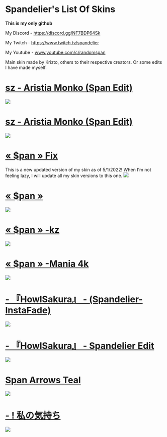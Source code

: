 # Spandelier's List Of Skins
**This is my only github**

My Discord - https://discord.gg/NF7BDP64Sk

My Twitch - https://www.twitch.tv/spandelier

My Youtube - www.youtube.com/c/randomspan

Main skin made by Krizto, others to their respective creators. Or some edits I have made myself. 

# [sz - Aristia Monko (Span Edit)](https://drive.google.com/file/d/1xl0zQ7OMqAuLNYfq_MHO2t3jNQvTsYqo/view?usp=sharing)
![](https://cdn.discordapp.com/attachments/780410261239627807/1165398041449218161/screenshot635.png)

# [sz - Aristia Monko (Span Edit)](https://drive.google.com/file/d/1JataQ_Qz5qRKqjwjPDoQs3D4QNomjxwB/view?usp=sharing)
![](https://cdn.discordapp.com/attachments/780410261239627807/1127346983036801116/screenshot580.png)

# [« $pan » Fix](https://drive.google.com/drive/u/1/folders/1vDGL_OhKfyZKJ4vDmcqbxEOmN4SfeSjm)
This is a new updated version of my skin as of 5/1/2022! When I'm not feeling lazy, I will update all my skin versions to this one. 
![](https://cdn.discordapp.com/attachments/780410261239627807/970382961805500436/screenshot187.png)

# [« $pan »](https://www.reddit.com/r/OsuSkins/comments/pa7437/pan_169_std_only_fully_animated/)
![](https://cdn.discordapp.com/attachments/780410261239627807/914254661685481492/pan_Gameplay.png)

# [« $pan » -kz](https://www.reddit.com/r/OsuSkins/comments/pa7437/pan_169_std_only_fully_animated/)
![](https://cdn.discordapp.com/attachments/780410261239627807/914254697899118642/pan_-kz_Gameplay.png)

# [« $pan » -Mania 4k](https://drive.google.com/file/d/1_p5Xwrp9Qb4NEHvl_qly-0JR78z81-2b/view?usp=share_link)
![](https://cdn.discordapp.com/attachments/780410261239627807/919228878805958726/screenshot114.png)

# [- 『HowlSakura』 - (Spandelier-InstaFade)](https://drive.google.com/file/d/1PUsfwx0JH6bNixwBUSZ5DPLWkCBStw3Q/view?usp=sharing)
![](https://cdn.discordapp.com/attachments/780410261239627807/1090766814365110272/screenshot546.png)

# [- 『HowlSakura』 - Spandelier Edit](https://drive.google.com/file/d/1r7YLCnQ4RAHyLULyd6JFxA5CX0n9Dxiz/view?usp=share_link)
![](https://cdn.discordapp.com/attachments/780410261239627807/1052134560948813835/screenshot470.png)

# [Span Arrows Teal](https://drive.google.com/file/d/1igy5DKk4LmEy5vk7mE8Fb946uJcq7Pch/view?usp=share_link)
![](https://cdn.discordapp.com/attachments/780410261239627807/914283015658668092/Mania_Skin.png)

# [- ! 私の気持ち](https://drive.google.com/file/d/1g-Qx8xvNDyK73AjTrTkKtxCNQN1N0HJr/view)
![](https://cdn.discordapp.com/attachments/780410261239627807/914263168254107678/GamePlay.png)
